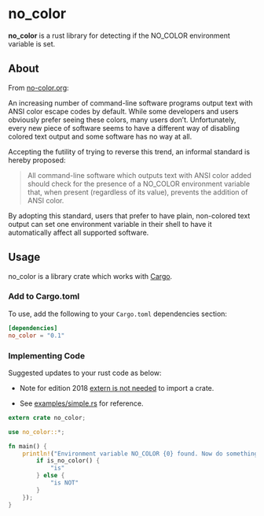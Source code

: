# no_color

**no_color** is a rust library for detecting if the NO_COLOR environment variable is set.

## About

From [no-color.org](https://no-color.org/):

An increasing number of command-line software programs output text with ANSI color escape codes by default. While some developers and users obviously prefer seeing these colors, many users don’t. Unfortunately, every new piece of software seems to have a different way of disabling colored text output and some software has no way at all.

Accepting the futility of trying to reverse this trend, an informal standard is hereby proposed:

> All command-line software which outputs text with ANSI color added should check for the presence of a NO_COLOR environment variable that, when present (regardless of its value), prevents the addition of ANSI color.

By adopting this standard, users that prefer to have plain, non-colored text output can set one environment variable in their shell to have it automatically affect all supported software.

## Usage

no_color is a library crate which works with [Cargo](http://crates.io).

### Add to Cargo.toml

To use, add the following to your `Cargo.toml` dependencies section:

```toml
[dependencies]
no_color = "0.1"
```

### Implementing Code

Suggested updates to your rust code as below:

- Note for edition 2018 [extern is not needed](https://doc.rust-lang.org/edition-guide/rust-2018/module-system/path-clarity.html) to import a crate.

- See [examples/simple.rs](examples/simple.rs) for reference.

```rust
extern crate no_color;

use no_color::*;

fn main() {
    println!("Environment variable NO_COLOR {0} found. Now do something.", {
        if is_no_color() {
            "is"
        } else {
            "is NOT"
        }
    });
}

```
